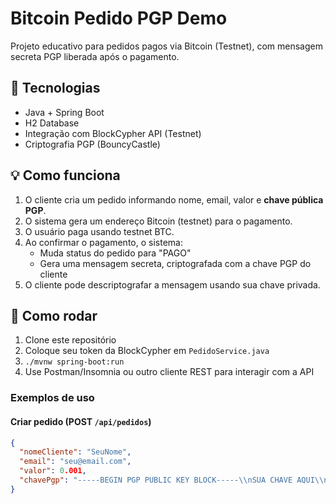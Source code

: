 # Bitcoin Pedido PGP Demo

Projeto educativo para pedidos pagos via Bitcoin (Testnet), com mensagem secreta PGP liberada após o pagamento.

## 🚀 Tecnologias
- Java + Spring Boot
- H2 Database
- Integração com BlockCypher API (Testnet)
- Criptografia PGP (BouncyCastle)

## 💡 Como funciona

1. O cliente cria um pedido informando nome, email, valor e **chave pública PGP**.
2. O sistema gera um endereço Bitcoin (testnet) para o pagamento.
3. O usuário paga usando testnet BTC.
4. Ao confirmar o pagamento, o sistema:
    - Muda status do pedido para "PAGO"
    - Gera uma mensagem secreta, criptografada com a chave PGP do cliente
5. O cliente pode descriptografar a mensagem usando sua chave privada.

## 🔨 Como rodar

1. Clone este repositório
2. Coloque seu token da BlockCypher em `PedidoService.java`
3. `./mvnw spring-boot:run`
4. Use Postman/Insomnia ou outro cliente REST para interagir com a API

### Exemplos de uso

#### Criar pedido (POST `/api/pedidos`)
```json
{
  "nomeCliente": "SeuNome",
  "email": "seu@email.com",
  "valor": 0.001,
  "chavePgp": "-----BEGIN PGP PUBLIC KEY BLOCK-----\\nSUA CHAVE AQUI\\n-----END PGP PUBLIC KEY BLOCK-----"
}
